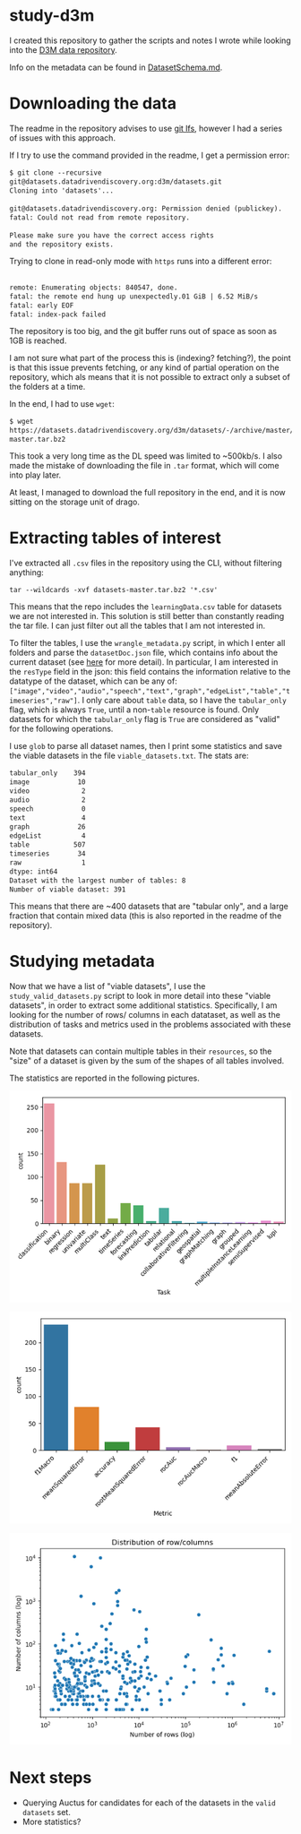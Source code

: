 study-d3m
===
I created this repository to gather the scripts and notes I wrote while looking
into the [D3M data repository](https://datasets.datadrivendiscovery.org/d3m/datasets).

Info on the metadata can be found in [DatasetSchema.md](https://gitlab.com/datadrivendiscovery/data-supply/-/blob/shared/documentation/datasetSchema.md).

# Downloading the data
The readme in the repository advises to use [git lfs](https://git-lfs.github.com/), however I had a series of issues with this approach.  

If I try to use the command provided in the readme, I get a permission error:
```
$ git clone --recursive git@datasets.datadrivendiscovery.org:d3m/datasets.git
Cloning into 'datasets'...

git@datasets.datadrivendiscovery.org: Permission denied (publickey).
fatal: Could not read from remote repository.

Please make sure you have the correct access rights
and the repository exists.
```

Trying to clone in read-only mode with `https` runs into a different error: 
```$ git clone --recursive https://datasets.datadrivendiscovery.org/d3m/datasets.git

remote: Enumerating objects: 840547, done.
fatal: the remote end hung up unexpectedly.01 GiB | 6.52 MiB/s   
fatal: early EOF
fatal: index-pack failed
```
The repository is too big, and the git buffer runs out of space as soon as 1GB is reached. 

I am not sure what part of the process this is (indexing? fetching?), the point is that this issue prevents fetching, or any kind of partial operation on the repository, which als means that it is not possible to extract only a subset of the folders at a time.

In the end, I had to use `wget`:
```
$ wget https://datasets.datadrivendiscovery.org/d3m/datasets/-/archive/master/datasets-master.tar.bz2
```
This took a very long time as the DL speed was limited to ~500kb/s. I also made the mistake of downloading the file in `.tar` format, which will come into play later.

At least, I managed to download the full repository in the end, and it is now sitting on the storage unit of drago. 

# Extracting tables of interest
I've extracted all `.csv` files in the repository using the CLI, without filtering anything:
```
tar --wildcards -xvf datasets-master.tar.bz2 '*.csv'
```
This means that the repo includes the `learningData.csv` table for datasets we are not interested in. 
This solution is still better than constantly reading the tar file. I can just filter out all the tables that I am not interested in. 

To filter the tables, I use the `wrangle_metadata.py` script, in which I enter all folders and parse the `datasetDoc.json` file, which contains info about the current dataset (see [here](https://gitlab.com/datadrivendiscovery/data-supply/-/blob/shared/documentation/datasetSchema.md) for more detail). In particular, I am interested in the `resType` field in the json: this field contains the information relative to the datatype of the dataset, which can be any of:
`["image","video","audio","speech","text","graph","edgeList","table","timeseries","raw"]`.
I only care about `table` data, so I have the `tabular_only` flag, which is always `True`, until a non-`table` resource is found. Only datasets for which the `tabular_only` flag is `True` are considered as "valid" for the following operations. 

I use `glob` to parse all dataset names, then I print some statistics and save the viable datasets in the file `viable_datasets.txt`. 
The stats are:
```
tabular_only    394
image            10
video             2
audio             2
speech            0
text              4
graph            26
edgeList          4
table           507
timeseries       34
raw               1
dtype: int64
Dataset with the largest number of tables: 8
Number of viable dataset: 391
```
This means that there are ~400 datasets that are "tabular only", and a large fraction that contain mixed data (this is also reported in the readme of the repository).

# Studying metadata
Now that we have a list of "viable datasets", I use the `study_valid_datasets.py` script to look in more detail into these "viable datasets", in order to extract some additional statistics. Specifically, I am looking for the number of rows/ columns in each datataset, as well as the distribution of tasks and metrics used in the problems associated with these datasets. 

Note that datasets can contain multiple tables in their `resources`, so the "size" of a dataset is given by the sum of the shapes of all tables involved. 

The statistics are reported in the following pictures. 

![Distribution of tasks](images/tasks.png)

![Distribution of metrics](images/metrics.png)

![Distribution row/columns](images/dist-row-columns.png)


# Next steps
- Querying Auctus for candidates for each of the datasets in the `valid datasets` set.
- More statistics? 